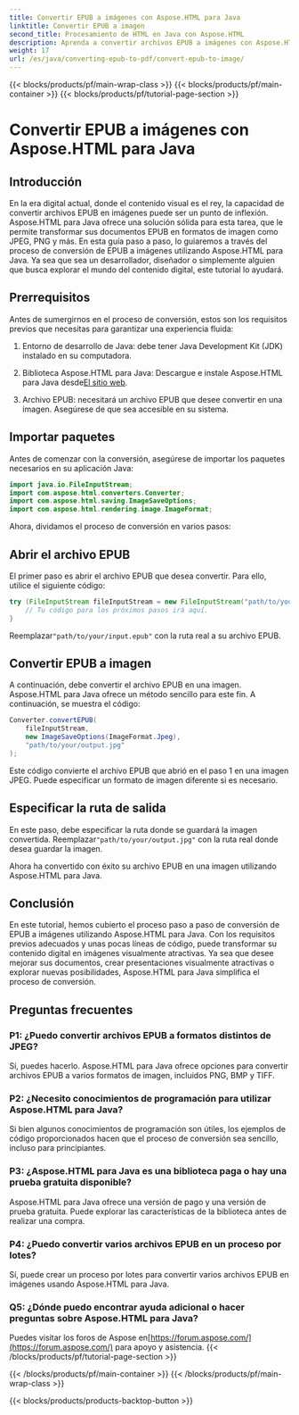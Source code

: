 ```yaml
---
title: Convertir EPUB a imágenes con Aspose.HTML para Java
linktitle: Convertir EPUB a imagen
second_title: Procesamiento de HTML en Java con Aspose.HTML
description: Aprenda a convertir archivos EPUB a imágenes con Aspose.HTML para Java. Transforme su contenido digital sin esfuerzo. Guía paso a paso incluida.
weight: 17
url: /es/java/converting-epub-to-pdf/convert-epub-to-image/
---
```


{{< blocks/products/pf/main-wrap-class >}}
{{< blocks/products/pf/main-container >}}
{{< blocks/products/pf/tutorial-page-section >}}

# Convertir EPUB a imágenes con Aspose.HTML para Java


## Introducción

En la era digital actual, donde el contenido visual es el rey, la capacidad de convertir archivos EPUB en imágenes puede ser un punto de inflexión. Aspose.HTML para Java ofrece una solución sólida para esta tarea, que le permite transformar sus documentos EPUB en formatos de imagen como JPEG, PNG y más. En esta guía paso a paso, lo guiaremos a través del proceso de conversión de EPUB a imágenes utilizando Aspose.HTML para Java. Ya sea que sea un desarrollador, diseñador o simplemente alguien que busca explorar el mundo del contenido digital, este tutorial lo ayudará.

## Prerrequisitos

Antes de sumergirnos en el proceso de conversión, estos son los requisitos previos que necesitas para garantizar una experiencia fluida:

1. Entorno de desarrollo de Java: debe tener Java Development Kit (JDK) instalado en su computadora.

2.  Biblioteca Aspose.HTML para Java: Descargue e instale Aspose.HTML para Java desde[El sitio web](https://releases.aspose.com/html/java/).

3. Archivo EPUB: necesitará un archivo EPUB que desee convertir en una imagen. Asegúrese de que sea accesible en su sistema.

## Importar paquetes

Antes de comenzar con la conversión, asegúrese de importar los paquetes necesarios en su aplicación Java:

```java
import java.io.FileInputStream;
import com.aspose.html.converters.Converter;
import com.aspose.html.saving.ImageSaveOptions;
import com.aspose.html.rendering.image.ImageFormat;
```

Ahora, dividamos el proceso de conversión en varios pasos:

## Abrir el archivo EPUB

El primer paso es abrir el archivo EPUB que desea convertir. Para ello, utilice el siguiente código:

```java
try (FileInputStream fileInputStream = new FileInputStream("path/to/your/input.epub")) {
    // Tu código para los próximos pasos irá aquí.
}
```

 Reemplazar`"path/to/your/input.epub"` con la ruta real a su archivo EPUB.

## Convertir EPUB a imagen

A continuación, debe convertir el archivo EPUB en una imagen. Aspose.HTML para Java ofrece un método sencillo para este fin. A continuación, se muestra el código:

```java
Converter.convertEPUB(
    fileInputStream,
    new ImageSaveOptions(ImageFormat.Jpeg),
    "path/to/your/output.jpg"
);
```

Este código convierte el archivo EPUB que abrió en el paso 1 en una imagen JPEG. Puede especificar un formato de imagen diferente si es necesario.

## Especificar la ruta de salida

En este paso, debe especificar la ruta donde se guardará la imagen convertida. Reemplazar`"path/to/your/output.jpg"` con la ruta real donde desea guardar la imagen.

Ahora ha convertido con éxito su archivo EPUB en una imagen utilizando Aspose.HTML para Java.

## Conclusión

En este tutorial, hemos cubierto el proceso paso a paso de conversión de EPUB a imágenes utilizando Aspose.HTML para Java. Con los requisitos previos adecuados y unas pocas líneas de código, puede transformar su contenido digital en imágenes visualmente atractivas. Ya sea que desee mejorar sus documentos, crear presentaciones visualmente atractivas o explorar nuevas posibilidades, Aspose.HTML para Java simplifica el proceso de conversión.

## Preguntas frecuentes

### P1: ¿Puedo convertir archivos EPUB a formatos distintos de JPEG?
Sí, puedes hacerlo. Aspose.HTML para Java ofrece opciones para convertir archivos EPUB a varios formatos de imagen, incluidos PNG, BMP y TIFF.

### P2: ¿Necesito conocimientos de programación para utilizar Aspose.HTML para Java?
Si bien algunos conocimientos de programación son útiles, los ejemplos de código proporcionados hacen que el proceso de conversión sea sencillo, incluso para principiantes.

### P3: ¿Aspose.HTML para Java es una biblioteca paga o hay una prueba gratuita disponible?
Aspose.HTML para Java ofrece una versión de pago y una versión de prueba gratuita. Puede explorar las características de la biblioteca antes de realizar una compra.

### P4: ¿Puedo convertir varios archivos EPUB en un proceso por lotes?
Sí, puede crear un proceso por lotes para convertir varios archivos EPUB en imágenes usando Aspose.HTML para Java.

### Q5: ¿Dónde puedo encontrar ayuda adicional o hacer preguntas sobre Aspose.HTML para Java?
 Puedes visitar los foros de Aspose en[https://forum.aspose.com/](https://forum.aspose.com/) para apoyo y asistencia.
{{< /blocks/products/pf/tutorial-page-section >}}

{{< /blocks/products/pf/main-container >}}
{{< /blocks/products/pf/main-wrap-class >}}

{{< blocks/products/products-backtop-button >}}

